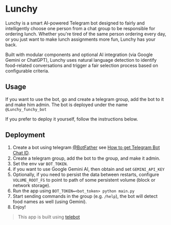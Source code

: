 # Lunchy

Lunchy is a smart AI-powered Telegram bot designed to fairly and intelligently choose one person from a chat group to be responsible for ordering lunch. Whether you're tired of the same person ordering every day, or you just want to make lunch assignments more fun, Lunchy has your back.

Built with modular components and optional AI integration (via Google Gemini or ChatGPT), Lunchy uses natural language detection to identify food-related conversations and trigger a fair selection process based on configurable criteria.

## Usage
If you want to use the bot, go and create a telegram group, add the bot to it and make him admin.
The bot is deployed under the name `@Lunchy_funchy_bot`

If you prefer to deploy it yourself, follow the instructions below.

## Deployment

1. Create a bot using telegram [@BotFather](https://telegram.me/BotFather)
   see [How to get Telegram Bot Chat ID](https://gist.github.com/nafiesl/4ad622f344cd1dc3bb1ecbe468ff9f8a).
2. Create a telegram group, add the bot to the group, and make it admin.
3. Set the env var `BOT_TOKEN`.
4. if you want to use Google Gemini AI, then obtain and set `GEMINI_API_KEY`
5. Optionally, if you need to persist the data between restarts, configure `VOLUME_ROOT_FS` to point to path of some
   persistent volume (block or network storage).
6. Run the app using `BOT_TOKEN=<bot_token> python main.py`
7. Start sending commands in the group (e.g. `/help`), the bot will detect food names as well (using Gemini).
8. Enjoy!

> This app is built using [telebot](https://github.com/mhewedy/telebot) 
